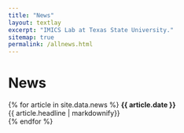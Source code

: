 ```yaml
---
title: "News"
layout: textlay
excerpt: "IMICS Lab at Texas State University."
sitemap: true
permalink: /allnews.html
---
```


# News

{% for article in site.data.news %}
<b>{{ article.date }}</b> <br/>
{{ article.headline | markdownify}}<br/>
{% endfor %}
